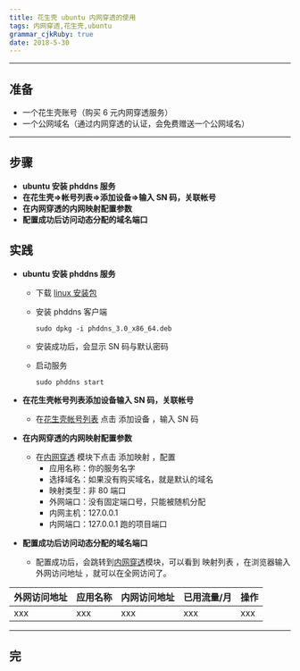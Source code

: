 ```yaml
---
title: 花生壳 ubuntu 内网穿透的使用 
tags: 内网穿透,花生壳,ubuntu
grammar_cjkRuby: true
date: 2018-5-30
---
```



---
## 准备

- 一个花生壳账号（购买 6 元内网穿透服务）
- 一个公网域名（通过内网穿透的认证，会免费赠送一个公网域名）



---
## 步骤

- **ubuntu 安装 phddns 服务**
- **在花生壳=>帐号列表=>添加设备=>输入 SN 码，关联帐号**
- **在内网穿透的内网映射配置参数**
- **配置成功后访问动态分配的域名端口**


## 实践

- **ubuntu 安装 phddns 服务**

	- 下载 [linux 安装包](https://hsk.oray.com/download/)

	- 安装 phddns 客户端

		``` dos?linenums
		sudo dpkg -i phddns_3.0_x86_64.deb 
		```
	- 安装成功后，会显示 SN 码与默认密码

	- 启动服务

		``` dos?linenums
		sudo phddns start
		```

- **在花生壳帐号列表添加设备输入 SN 码，关联帐号**

	- 在[花生壳帐号列表](https://hsk.oray.com/console/manage/)  点击 添加设备 ，输入 SN 码

- **在内网穿透的内网映射配置参数**

	- 在[内网穿透](https://b.oray.com/forward/) 模块下点击 添加映射 ，配置
		- 应用名称：你的服务名字
		- 选择域名：如果没有购买域名，就是默认的域名
		- 映射类型：非 80 端口
		- 外网端口：没有固定端口号，只能被随机分配
		- 内网主机：127.0.0.1
		- 内网端口：127.0.0.1 跑的项目端口

- **配置成功后访问动态分配的域名端口**

	- 配置成功后，会跳转到[内网穿透](https://b.oray.com/forward/)模块，可以看到 映射列表 ，在浏览器输入 外网访问地址 ，就可以在全网访问了。

| 外网访问地址 | 应用名称 | 内网访问地址 | 已用流量/月 | 操作 |
| -- | - | - | - | - |
| xxx | xxx | xxx | xxx | xxx |



---
## 完